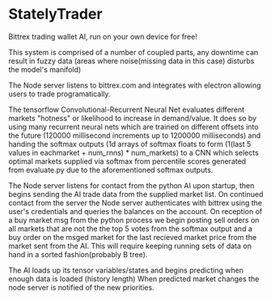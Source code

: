 # StatelyTrader
Bittrex trading wallet AI, run on your own device for free!


This system is comprised of a number of coupled parts, any downtime can result in fuzzy data (areas where noise(missing data in this case) disturbs the model's manifold)

The Node server listens to bittrex.com and integrates with electron allowing users to trade programatically.

The tensorflow Convolutional-Recurrent Neural Net evaluates different markets "hotness" or likelihood to increase in demand/value. It does so by using many recurrent neural nets which are trained on different offsets into the future (120000 millisecond increments up to 1200000 milliseconds) and handing the softmax outputs 
(1d arrays of softmax floats to form (1(last 5 values in eachmarket + num_rnns) * num_markets) to a CNN which selects optimal markets supplied via softmax from percentile scores generated from evaluate.py due to the aforementioned softmax outputs.

The Node server listens for contact from the python AI upon startup, then begins sending the AI trade data from the supplied market list. On continued contact from the server the Node server authenticates with bittrex using the user's credentials and queries the balances on the account. On reception of a buy market msg from the python process we begin posting sell orders on all markets that are not the the top 5 votes from the softmax output and a buy order on the msged market for the last recieved market price from the market sent from the AI. This will require keeping running sets of data on hand in a sorted fashion(probably B tree).

The AI loads up its tensor variables/states and begins predicting when enough data is loaded (history length)
When predicted market changes the node server is notified of the new priorities.


